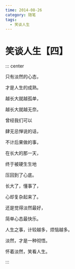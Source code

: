 ```yaml
---
time: 2014-08-26
category: 随笔
tags:
  - 笑谈人生
---
```


# 笑谈人生【四】

::: center

只有淡然的心态，

才是人生的成熟。

越长大就越孤单，

越长大就越无奈。

曾经我们可以

肆无忌惮说的话，

不计后果做的事，

在长大的那一天，

终于被硬生生地

压回到了心底。

长大了，懂事了，

心却复杂起来了。

还是觉得淡然最好，

简单心态最快乐。

人生之事，计较越多，烦恼越多。

淡然，才是一种彻悟。

怀着淡然，笑看人生。

:::
